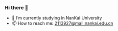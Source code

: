 ### Hi there 👋
- 🌱 I’m currently studying in NanKai University
- 📫 How to reach me: 2113927@mail.nankai.edu.cn

<!--START_SECTION:waka-->
<!--END_SECTION:waka-->


<!--
**easymoneysnipertang/easymoneysnipertang** is a ✨ _special_ ✨ repository because its `README.md` (this file) appears on your GitHub profile.

Here are some ideas to get you started:

- 🔭 I’m currently working on ...
- 🌱 I’m currently learning ...
- 👯 I’m looking to collaborate on ...
- 🤔 I’m looking for help with ...
- 💬 Ask me about ...
- 📫 How to reach me: ...
- 😄 Pronouns: ...
- ⚡ Fun fact: ...
-->
